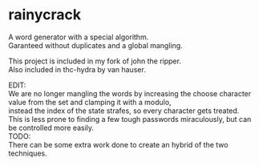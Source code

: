 # rainycrack
A word generator with a special algorithm.  
Garanteed without duplicates and a global mangling.  

This project is included in my fork of john the ripper.  
Also included in thc-hydra by van hauser.  

EDIT:  
We are no longer mangling the words by increasing the choose character value from the set and clamping it with a modulo,  
instead the index of the state strafes, so every character gets treated.  
This is less prone to finding a few tough passwords miraculously, but can be controlled more easily.  
TODO:  
There can be some extra work done to create an hybrid of the two techniques.  
